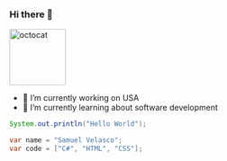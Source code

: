 ### Hi there 👋

<img src="https://i.postimg.cc/RCfytr38/thomas.gif" alt="octocat" width="100"/>

- 🔭 I’m currently working on USA
- 🌱 I’m currently learning about software development

```java
System.out.println("Hello World");
```

```c#
var name = "Samuel Velasco";
var code = ["C#", "HTML", "CSS"];
```
<!--
**SamuelVelascoH/SamuelVelascoH** is a ✨ _special_ ✨ repository because its `README.md` (this file) appears on your GitHub profile.

Here are some ideas to get you started:

- 🔭 I’m currently working on ...
- 🌱 I’m currently learning ...
- 👯 I’m looking to collaborate on ...
- 🤔 I’m looking for help with ...
- 💬 Ask me about ...
- 📫 How to reach me: ...
- 😄 Pronouns: ...
- ⚡ Fun fact: ...
-->
